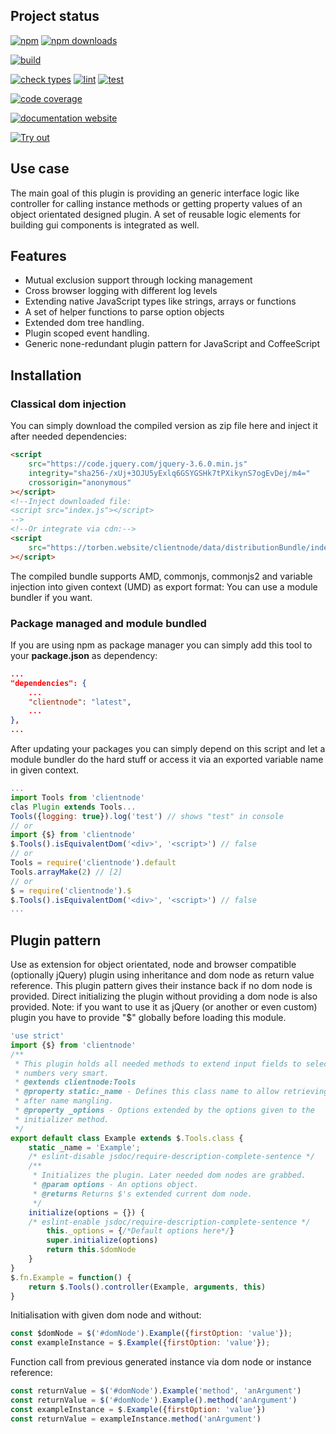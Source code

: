 <!-- !/usr/bin/env markdown
-*- coding: utf-8 -*-
region header
Copyright Torben Sickert (info["~at~"]torben.website) 16.12.2012

License
-------

This library written by Torben Sickert stand under a creative commons naming
3.0 unported license. See https://creativecommons.org/licenses/by/3.0/deed.de
endregion -->

Project status
--------------

[![npm](https://img.shields.io/npm/v/clientnode?color=%23d55e5d&label=npm%20package%20version&logoColor=%23d55e5d&style=for-the-badge)](https://www.npmjs.com/package/clientnode)
[![npm downloads](https://img.shields.io/npm/dy/clientnode.svg?style=for-the-badge)](https://www.npmjs.com/package/clientnode)

[![build](https://img.shields.io/github/actions/workflow/status/thaibault/clientnode/build.yaml?style=for-the-badge)](https://github.com/thaibault/clientnode/actions/workflows/build.yaml)

[![check types](https://img.shields.io/github/actions/workflow/status/thaibault/clientnode/check-types.yaml?label=Check%20types&style=for-the-badge)](https://github.com/thaibault/clientnode/actions/workflows/check-types.yaml)
[![lint](https://img.shields.io/github/actions/workflow/status/thaibault/clientnode/lint.yaml?label=lint&style=for-the-badge)](https://github.com/thaibault/clientnode/actions/workflows/lint.yaml)
[![test](https://img.shields.io/github/actions/workflow/status/thaibault/clientnode/test-coverage-report.yaml?label=test&style=for-the-badge)](https://github.com/thaibault/clientnode/actions/workflows/test-coverage-report.yaml)

[![code coverage](https://img.shields.io/coverallsCoverage/github/thaibault/clientnode?label=code%20coverage&style=for-the-badge)](https://coveralls.io/github/thaibault/clientnode)

[![documentation website](https://img.shields.io/website-up-down-green-red/https/torben.website/clientnode.svg?label=documentation-website&style=for-the-badge)](https://torben.website/clientnode)

[![Try out](https://img.shields.io/badge/Try%20it%20on%20runkit-%2345cc11?style=for-the-badge)](https://npm.runkit.com/clientnode)

<!--|deDE:Einsatz-->
Use case
--------

The main goal of this plugin is providing an generic interface logic like
controller for calling instance methods or getting property values of an object
orientated designed plugin. A set of reusable logic elements for building gui
components is integrated as well.
<!--deDE:
    Hauptziel dieses Plugins ist es einen generischen Weg zu bieten indem
    Objekt Orientierte Plugins verfasst werden können, ohne dabei gegen
    jQuery's Vorgaben an Plugins zu verstoßen.
    Desweiteren werden einige wiederverwendbare Logikbausteine zum Bau
    verschiedener GUI-Komponenten mitgeliefert.
-->

<!--Place for automatic generated table of contents.-->
<div class="doc-toc" style="display:none">
    <!--|deDE:Inhalt-->
    <h2 id="content">Content</h2>
</div>

<!--|deDE:Merkmale-->
Features
--------

<ul>
    <li>
        Mutual exclusion support through locking management
        <!--deDE:Wechselseitiger Ausschluss durch Lock-Management-->
    </li>
    <li>
        Cross browser logging with different log levels
        <!--deDE:
            Browserübergreifender Log-Mechanismen mit diversen Log-Levels
        -->
    </li>
    <li>
        Extending native JavaScript types like strings, arrays or functions
        <!--deDE:
            Erweiterung der Standard-JavaScript-Typen wie Strings, Arrays und
            Funktionen
        -->
    </li>
    <li>
        A set of helper functions to parse option objects
        <!--deDE:Hilfsfunktionen um Options-Objekte intelligent zu parsen-->
    </li>
    <li>
        Extended dom tree handling.<!--deDE:Erweitertes DOM-Baum-Management-->
    </li>
    <li>
        Plugin scoped event handling.
        <!--deDE:Plugineigene Namensräume für Events.-->
    </li>
    <li>
        Generic none-redundant plugin pattern for JavaScript and CoffeeScript
        <!--deDE:Generischer Plugin-Muster für JavaScript und CoffeeScript-->
    </li>
</ul>

<!--|deDE:Installation-->
Installation
------------

<!--|deDE:Klassische Dom-Integration-->
### Classical dom injection

You can simply download the compiled version as zip file here and inject it
after needed dependencies:
<!--deDE:
    Du kannst einfach das Plugin als Zip-Archiv herunterladen und per
    Script-Tag in deine Webseite integrieren:
-->

```HTML
<script
    src="https://code.jquery.com/jquery-3.6.0.min.js"
    integrity="sha256-/xUj+3OJU5yExlq6GSYGSHk7tPXikynS7ogEvDej/m4="
    crossorigin="anonymous"
></script>
<!--Inject downloaded file:
<script src="index.js"></script>
-->
<!--Or integrate via cdn:-->
<script
    src="https://torben.website/clientnode/data/distributionBundle/index.js"
></script>
```

The compiled bundle supports AMD, commonjs, commonjs2 and variable injection
into given context (UMD) as export format: You can use a module bundler if you
want.
<!--deDE:
    Das kompilierte Bundle unterstützt AMD, commonjs, commonjs2 und
    Variable-Injection in den gegebenen Context (UMD) als Export-Format:
    Dadurch können verschiedene Module-Bundler genutzt werden.
-->

<!--|deDE:Paket-Management und Modul-Komposition-->
### Package managed and module bundled

If you are using npm as package manager you can simply add this tool to your
**package.json** as dependency:
<!--deDE:
    Nutzt du npm als Paket-Manager, dann solltest du einfach deine
    <strong>package.json</strong> erweitern:
-->

```JSON
...
"dependencies": {
    ...
    "clientnode": "latest",
    ...
},
...
```

After updating your packages you can simply depend on this script and let
a module bundler do the hard stuff or access it via an exported variable name
in given context.
<!--deDE:
    Nach einem Update deiner Pakete kannst du dieses Plugin einfach in deine
    JavaScript-Module importieren oder die exportierte Variable im gegebenen
    Context referenzieren.
-->

```JavaScript
...
import Tools from 'clientnode'
clas Plugin extends Tools...
Tools({logging: true}).log('test') // shows "test" in console
// or
import {$} from 'clientnode'
$.Tools().isEquivalentDom('<div>', '<script>') // false
// or
Tools = require('clientnode').default
Tools.arrayMake(2) // [2]
// or
$ = require('clientnode').$
$.Tools().isEquivalentDom('<div>', '<script>') // false
...
```

<!--|deDE:Plugin-Vorlage-->
Plugin pattern
--------------

Use as extension for object orientated, node and browser compatible (optionally
jQuery) plugin using inheritance and dom node as return value reference. This
plugin pattern gives their instance back if no dom node is provided. Direct
initializing the plugin without providing a dom node is also provided.
Note: if you want to use it as jQuery (or another or even custom) plugin you
have to provide "$" globally before loading this module.
<!--deDE:
    Einsatz von "$.Tools" um Objekt orientierte, node und Browser kompatible
    (optional jQuery) Plugins zu implementieren, indem von "$.Tools" geerbt
    wird und der durch jQuery erweiterte DOM-Knoten als return-Wert
    referenziert wird. Sollte kein DOM-Knoten an die $-Funktion übergeben
    worden sein, gibt dieser Pattern seine Instanz zurück.
    Beachte: Wenn das Modul als jQuery (oder anderem potentiell eigenen) Plugin
    einer bereits bestehenden Instanz hinzugefügt werden soll muss dieses unter
    "$" global verfügbar sein bevor das Modul geladen wird.
-->

```JavaScript
'use strict'
import {$} from 'clientnode'
/**
 * This plugin holds all needed methods to extend input fields to select
 * numbers very smart.
 * @extends clientnode:Tools
 * @property static:_name - Defines this class name to allow retrieving them
 * after name mangling.
 * @property _options - Options extended by the options given to the
 * initializer method.
 */
export default class Example extends $.Tools.class {
    static _name = 'Example';
    /* eslint-disable jsdoc/require-description-complete-sentence */
    /**
     * Initializes the plugin. Later needed dom nodes are grabbed.
     * @param options - An options object.
     * @returns Returns $'s extended current dom node.
     */
    initialize(options = {}) {
    /* eslint-enable jsdoc/require-description-complete-sentence */
        this._options = {/*Default options here*/}
        super.initialize(options)
        return this.$domNode
    }
}
$.fn.Example = function() {
    return $.Tools().controller(Example, arguments, this)
}
```

Initialisation with given dom node and without:
<!--deDE:Aufruf mit und ohne übergebenen DOM-Knoten:-->

```JavaScript
const $domNode = $('#domNode').Example({firstOption: 'value'});
const exampleInstance = $.Example({firstOption: 'value'});
```

Function call from previous generated instance via dom node or instance
reference:
<!--deDE:
    Aufruf einer Plugin-Methode anhand der zuvor generierten Instanz bzw. über
    den zurückgegebene DOM-Knoten:
-->

```JavaScript
const returnValue = $('#domNode').Example('method', 'anArgument')
const returnValue = $('#domNode').Example().method('anArgument')
const exampleInstance = $.Example({firstOption: 'value'})
const returnValue = exampleInstance.method('anArgument')
```
